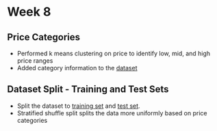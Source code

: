 # Week 8

## Price Categories
- Performed k means clustering on price to identify low, mid, and high price ranges
- Added category information to the [dataset](../../data/pre_encoded_price_categorized.csv)

## Dataset Split - Training and Test Sets
- Split the dataset to [training set](../../data/training_set.csv) and [test set](../../data/test_set.csv).
- Stratified shuffle split splits the data more uniformly based on price categories
